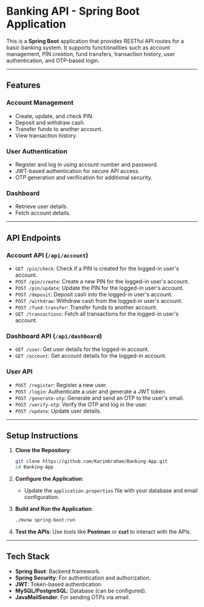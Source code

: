 # Banking API - Spring Boot Application

This is a **Spring Boot** application that provides RESTful API routes for a basic banking system. It supports functionalities such as account management, PIN creation, fund transfers, transaction history, user authentication, and OTP-based login.

---

## Features

### Account Management
- Create, update, and check PIN.
- Deposit and withdraw cash.
- Transfer funds to another account.
- View transaction history.

### User Authentication
- Register and log in using account number and password.
- JWT-based authentication for secure API access.
- OTP generation and verification for additional security.

### Dashboard
- Retrieve user details.
- Fetch account details.

---

## API Endpoints

### Account API (`/api/account`)
- `GET /pin/check`: Check if a PIN is created for the logged-in user's account.
- `POST /pin/create`: Create a new PIN for the logged-in user's account.
- `POST /pin/update`: Update the PIN for the logged-in user's account.
- `POST /deposit`: Deposit cash into the logged-in user's account.
- `POST /withdraw`: Withdraw cash from the logged-in user's account.
- `POST /fund-transfer`: Transfer funds to another account.
- `GET /transactions`: Fetch all transactions for the logged-in user's account.

### Dashboard API (`/api/dashboard`)
- `GET /user`: Get user details for the logged-in account.
- `GET /account`: Get account details for the logged-in account.

### User API
- `POST /register`: Register a new user.
- `POST /login`: Authenticate a user and generate a JWT token.
- `POST /generate-otp`: Generate and send an OTP to the user's email.
- `POST /verify-otp`: Verify the OTP and log in the user.
- `POST /update`: Update user details.

---

## Setup Instructions 

1. **Clone the Repository**:
   ```bash
   git clone https://github.com/Karimbraham/Banking-App.git
   cd Banking-App
   ```

2. **Configure the Application**:
   - Update the `application.properties` file with your database and email configuration.

3. **Build and Run the Application**:
   ```bash
   ./mvnw spring-boot:run
   ```

4. **Test the APIs**:
   Use tools like **Postman** or **curl** to interact with the APIs.

---

## Tech Stack

- **Spring Boot**: Backend framework.
- **Spring Security**: For authentication and authorization.
- **JWT**: Token-based authentication.
- **MySQL/PostgreSQL**: Database (can be configured).
- **JavaMailSender**: For sending OTPs via email.

